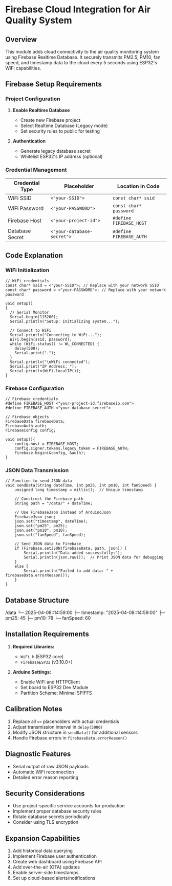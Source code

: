 # Firebase Cloud Integration for Air Quality System

## Overview
This module adds cloud connectivity to the air quality monitoring system using Firebase Realtime Database. It securely transmits PM2.5, PM10, fan speed, and timestamp data to the cloud every 5 seconds using ESP32's WiFi capabilities.

## Firebase Setup Requirements

### Project Configuration
1. **Enable Realtime Database**
   - Create new Firebase project
   - Select Realtime Database (Legacy mode)
   - Set security rules to public for testing

2. **Authentication**
   - Generate legacy database secret
   - Whitelist ESP32's IP address (optional)

### Credential Management
| Credential Type       | Placeholder              | Location in Code            |
|-----------------------|--------------------------|-----------------------------|
| WiFi SSID             | `<"your-SSID">`          | `const char* ssid`          |
| WiFi Password         | `<"your-PASSWORD">`      | `const char* password`      |
| Firebase Host         | `<"your-project-id">`    | `#define FIREBASE_HOST`     |
| Database Secret       | `<"your-database-secret">` | `#define FIREBASE_AUTH`   |

## Code Explanation

### WiFi Initialization

```
// WiFi credentials
const char* ssid = <"your-SSID">; // Replace with your network SSID
const char* password = <"your-PASSWORD">; // Replace with your network password

void setup()
{
  // Serial Monitor
  Serial.begin(115200);
  Serial.println("Setup: Initializing system...");

  // Connect to WiFi
  Serial.println("Connecting to WiFi...");
  WiFi.begin(ssid, password);
  while (WiFi.status() != WL_CONNECTED) {
    delay(500);
    Serial.print(".");
  }
  Serial.println("\nWiFi connected");
  Serial.print("IP Address: ");
  Serial.println(WiFi.localIP());
}
```

### Firebase Configuration

```
// Firebase credentials
#define FIREBASE_HOST <"your-project-id.firebaseio.com">
#define FIREBASE_AUTH <"your-database-secret">

// Firebase objects
FirebaseData firebaseData;
FirebaseAuth auth;
FirebaseConfig config;

void setup(){
    config.host = FIREBASE_HOST;
    config.signer.tokens.legacy_token = FIREBASE_AUTH;
    Firebase.begin(&config, &auth);
}
```

### JSON Data Transmission

```
// Function to send JSON data
void sendData(String dateTime, int pm25, int pm10, int fanSpeed) {
    unsigned long timestamp = millis();  // Unique timestamp

    // Construct the Firebase path
    String path = "/data/" + dateTime;

    // Use FirebaseJson instead of ArduinoJson
    FirebaseJson json;
    json.set("timestamp", dateTime);
    json.set("pm25", pm25);
    json.set("pm10", pm10);
    json.set("fanSpeed", fanSpeed);

    // Send JSON data to Firebase
    if (Firebase.setJSON(firebaseData, path, json)) {
        Serial.println("Data added successfully:");
        Serial.println(json.raw());  // Print JSON data for debugging
    }
    else {
        Serial.println("Failed to add data: " + firebaseData.errorReason());
    }
}
```

## Database Structure

/data
└─ 2025-04-08::14:59:00
    ├─ timestamp: "2025-04-08::14:59:00"
    ├─ pm25: 45
    ├─ pm10: 78
    └─ fanSpeed: 60

## Installation Requirements
1. **Required Libraries:**
   - `WiFi.h` (ESP32 core)
   - `FirebaseESP32` (v3.10.0+)

2. **Arduino Settings:**
   - Enable WiFi and HTTPClient
   - Set board to ESP32 Dev Module
   - Partition Scheme: Minimal SPIFFS

## Calibration Notes
1. Replace all `<>` placeholders with actual credentials
2. Adjust transmission interval in `delay(5000)`
3. Modify JSON structure in `sendData()` for additional sensors
4. Handle Firebase errors in `firebaseData.errorReason()`

## Diagnostic Features
- Serial output of raw JSON payloads
- Automatic WiFi reconnection
- Detailed error reason reporting

## Security Considerations
- Use project-specific service accounts for production
- Implement proper database security rules
- Rotate database secrets periodically
- Consider using TLS encryption

## Expansion Capabilities
1. Add historical data querying
2. Implement Firebase user authentication
3. Create web dashboard using Firebase API
4. Add over-the-air (OTA) updates
5. Enable server-side timestamps
6. Set up cloud-based alerts/notifications